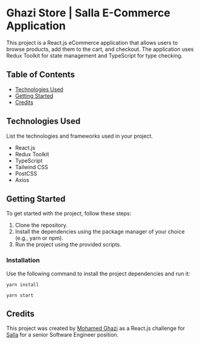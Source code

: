 # Ghazi Store | Salla E-Commerce Application

This project is a React.js eCommerce application that allows users to browse products, add them to the cart, and checkout. The application uses Redux Toolkit for state management and TypeScript for type checking.

## Table of Contents

- [Technologies Used](#technologies-used)
- [Getting Started](#getting-started)
- [Credits](#credits)

## Technologies Used

List the technologies and frameworks used in your project.

- React.js
- Redux Toolkit
- TypeScript
- Tailwind CSS
- PostCSS
- Axios

## Getting Started

To get started with the project, follow these steps:

1. Clone the repository.
2. Install the dependencies using the package manager of your choice (e.g., yarn or npm).
3. Run the project using the provided scripts.

### Installation

Use the following command to install the project dependencies and run it:
```bazaar
yarn install
```
```bazaar
yarn start
```

## Credits

This project was created by [Mohamed Ghazi](https://ghazi.vercel.app) as a React.js challenge for [Salla](https://salla.com) for a senior Software Engineer position.
